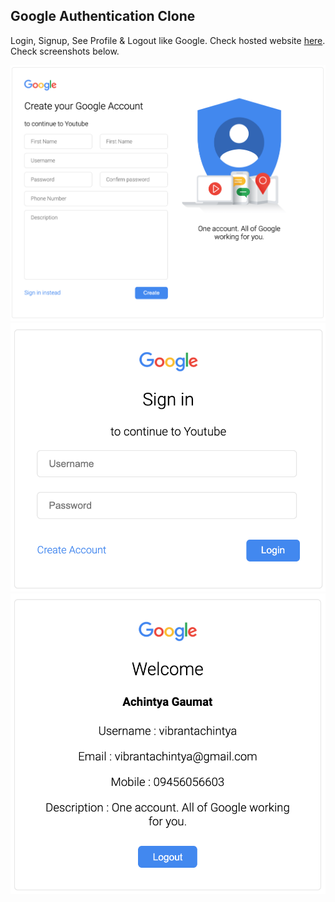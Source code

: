 ## Google Authentication Clone

Login, Signup, See Profile & Logout like Google. Check hosted website [here](https://vibrantachintya.github.io/google-authentication-clone/signin.html). Check screenshots below.


![](https://raw.githubusercontent.com/vibrantachintya/google-authentication-clone/master/images/google_login_ss4.png)
![](https://raw.githubusercontent.com/vibrantachintya/google-authentication-clone/master/images/google_login_ss2.png)
![](https://raw.githubusercontent.com/vibrantachintya/google-authentication-clone/master/images/google_login_ss3.png)
